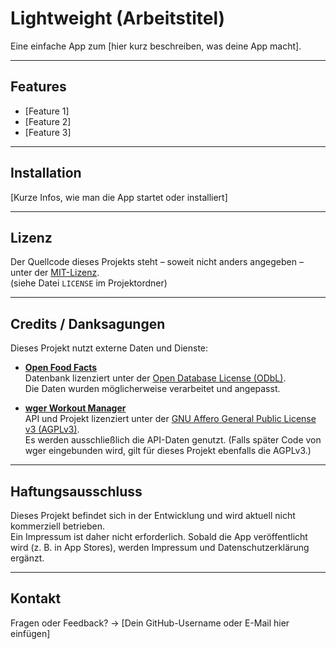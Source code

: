 # Lightweight (Arbeitstitel)

Eine einfache App zum [hier kurz beschreiben, was deine App macht].

---

## Features
- [Feature 1]
- [Feature 2]
- [Feature 3]

---

## Installation
[Kurze Infos, wie man die App startet oder installiert]

---

## Lizenz
Der Quellcode dieses Projekts steht – soweit nicht anders angegeben – unter der [MIT-Lizenz](https://opensource.org/licenses/MIT).  
(siehe Datei `LICENSE` im Projektordner)

---

## Credits / Danksagungen

Dieses Projekt nutzt externe Daten und Dienste:

- **[Open Food Facts](https://openfoodfacts.org/)**  
  Datenbank lizenziert unter der [Open Database License (ODbL)](https://opendatacommons.org/licenses/odbl/1-0/).  
  Die Daten wurden möglicherweise verarbeitet und angepasst.  

- **[wger Workout Manager](https://wger.de/)**  
  API und Projekt lizenziert unter der [GNU Affero General Public License v3 (AGPLv3)](https://www.gnu.org/licenses/agpl-3.0.html).  
  Es werden ausschließlich die API-Daten genutzt. (Falls später Code von wger eingebunden wird, gilt für dieses Projekt ebenfalls die AGPLv3.)  

---

## Haftungsausschluss

Dieses Projekt befindet sich in der Entwicklung und wird aktuell nicht kommerziell betrieben.  
Ein Impressum ist daher nicht erforderlich. Sobald die App veröffentlicht wird (z. B. in App Stores), werden Impressum und Datenschutzerklärung ergänzt.

---

## Kontakt

Fragen oder Feedback? → [Dein GitHub-Username oder E-Mail hier einfügen]

